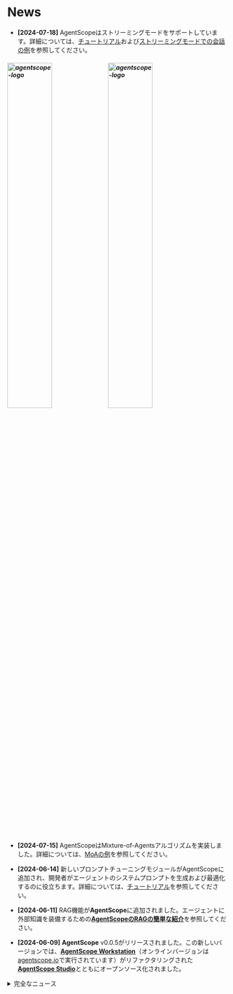 # News

- **[2024-07-18]** AgentScopeはストリーミングモードをサポートしています。詳細については、[チュートリアル](https://doc.agentscope.io/v0/en/build_tutorial/streaming.html)および[ストリーミングモードでの会話の例](https://github.com/modelscope/agentscope/tree/main/examples/conversation_in_stream_mode)を参照してください。

<h5 align="left">
<img src="https://github.com/user-attachments/assets/b14d9b2f-ce02-4f40-8c1a-950f4022c0cc" width="45%" alt="agentscope-logo">
<img src="https://github.com/user-attachments/assets/dfffbd1e-1fe7-49ee-ac11-902415b2b0d6" width="45%" alt="agentscope-logo">
</h5>

- **[2024-07-15]** AgentScopeはMixture-of-Agentsアルゴリズムを実装しました。詳細については、[MoAの例](https://github.com/modelscope/agentscope/blob/main/examples/conversation_mixture_of_agents)を参照してください。

- **[2024-06-14]** 新しいプロンプトチューニングモジュールがAgentScopeに追加され、開発者がエージェントのシステムプロンプトを生成および最適化するのに役立ちます。詳細については、[チュートリアル](https://doc.agentscope.io/v0/en/build_tutorial/prompt_optimization.html)を参照してください。

- **[2024-06-11]** RAG機能が**AgentScope**に追加されました。エージェントに外部知識を装備するための[**AgentScopeのRAGの簡単な紹介**](https://doc.agentscope.io/v0/en/tutorial/rag.html)を参照してください。

- **[2024-06-09]** **AgentScope** v0.0.5がリリースされました。この新しいバージョンでは、[**AgentScope Workstation**](https://doc.agentscope.io/v0/en/build_tutorial/visual.html)（オンラインバージョンは[agentscope.io](https://agentscope.io)で実行されています）がリファクタリングされた[**AgentScope Studio**](https://doc.agentscope.io/v0/en/build_tutorial/visual.html)とともにオープンソース化されました。

<details>
<summary>完全なニュース</summary>

- **[2024-05-24]** **AgentScope Workstation**に関連する機能がまもなくオープンソース化されることをお知らせします。オンラインウェブサイトサービスは一時的にオフラインになっています。オンラインウェブサイトサービスはアップグレードされ、まもなく再開されます。お楽しみに...

- **[2024-05-15]** **フォーマットされた応答**のための新しい**パーサーモジュール**がAgentScopeに追加されました。詳細については、[チュートリアル](https://doc.agentscope.io/v0/en/build_tutorial/structured_output.html)を参照してください。[`DictDialogAgent`](https://github.com/modelscope/agentscope/blob/main/src/agentscope/agents/dict_dialog_agent.py)および[人狼ゲーム](https://github.com/modelscope/agentscope/tree/main/examples/game_werewolf)の例も同時に更新されました。

- **[2024-05-14]** 親愛なるAgentScopeユーザーの皆様、**AgentScope Workstation & Copilot**のユーザーエクスペリエンスに関するアンケートを実施しています。現在、AgentScopeのドラッグアンドドロップマルチエージェントアプリケーション開発とCopilotのエクスペリエンスを改善するために、貴重なフィードバックが必要です。フィードバックは貴重であり、アンケートには約3〜5分かかります。アンケート調査に参加するには、[URL](https://survey.aliyun.com/apps/zhiliao/vgpTppn22)をクリックしてください。ご支援とご協力に感謝します。

- **[2024-05-14]** AgentScopeは**gpt-4o**および他のOpenAIビジョンモデルをサポートしています。gpt-4oを[モデル構成](./examples/model_configs_template/openai_chat_template.json)と新しい例[Conversation with gpt-4o](./examples/conversation_with_gpt-4o)で試してください。

- **[2024-04-30]** **AgentScope** v0.0.4がリリースされました。

- **[2024-04-27]** [AgentScope Workstation](https://agentscope.io/)がオンラインになりました。*ドラッグアンドドロッププラットフォーム*を使用してマルチエージェントアプリケーションを構築し、*copilot*にAgentScopeに関する質問をすることができます。

- **[2024-04-19]** AgentScopeはLlama3をサポートしています。クイックセットアップのための[スクリプト](https://github.com/modelscope/agentscope/blob/main/examples/model_llama3)と[モデル構成](https://github.com/modelscope/agentscope/blob/main/examples/model_llama3)を提供しています。例でllama3を試してみてください。

- **[2024-04-06]** **AgentScope** v0.0.3がリリースされました。

- **[2024-04-06]** 新しい例[五目並べ](https://github.com/modelscope/agentscope/blob/main/examples/game_gomoku)、[ReActエージェントとの会話](https://github.com/modelscope/agentscope/blob/main/examples/agent_ReAct)、[RAGエージェントとの会話](https://github.com/modelscope/agentscope/blob/main/examples/conversation_with_RAG_agents)、および[分散並列最適化](https://github.com/modelscope/agentscope/blob/main/examples/distributed_parallel_optimization)が利用可能になりました。

- **[2024-03-19]** **AgentScope** v0.0.2がリリースされました。この新しいバージョンでは、AgentScopeはollama（ローカルCPU推論エンジン）、DashScopeおよびGoogle Gemini APIをサポートしています。

- **[2024-03-19]** 新しい例「[メンション付きの自律会話](https://github.com/modelscope/agentscope/blob/main/examples/conversation_with_mentions)」および「[LangChainライブラリを使用した基本的な会話](https://github.com/modelscope/agentscope/blob/main/examples/conversation_with_langchain)」が利用可能になりました。

- **[2024-03-19]** AgentScopeの[中国語チュートリアル](https://modelscope.github.io/agentscope/zh_CN/index.html)がオンラインになりました。

- **[2024-02-27]** **AgentScope v0.0.1**がリリースされました。これは[PyPI](https://pypi.org/project/agentscope/)でも利用可能です。

- **[2024-02-14]** 私たちは論文「[AgentScope: A Flexible yet Robust Multi-Agent Platform](https://arxiv.org/abs/2402.14034)」を[arXiv](https://arxiv.org/abs/2402.14034)に発表しました。

</details>